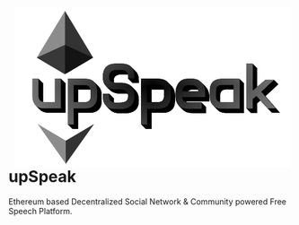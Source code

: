 <img align="right" width="494" height="285" src="src/img/upSpeak.png">
<br >

# upSpeak
Ethereum based Decentralized Social Network &amp; Community powered Free Speech Platform. 

